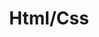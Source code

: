 ---
# Featured tags need to have either the `list` or `grid` layout (PRO only).
layout: list

# The title of the tag's page.
title: Html/Css

# The name of the tag, used in a post's front matter (e.g. tags: [<slug>]).
slug: html-css

# (Optional) Write a short (~150 characters) description of this featured tag.
description: >
    HTML 및 CSS 정리 😼

# (Optional) You can disable grouping posts by date.
# no_groups: true

# Exclude this example category from the sitemap.
# DON'T USE THIS SETTING IN YOUR CATEGORIES!
sitemap: false

permalink: /post/html-css
---